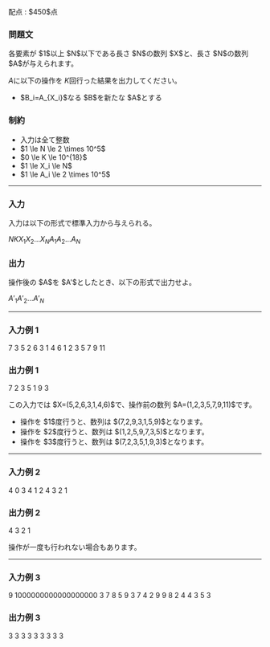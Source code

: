 
<div>

<span>

<span>

<p>
配点 : $450$点
</p>

<div>

<section>

### **問題文**

<p>
各要素が $1$以上 $N$以下である長さ $N$の数列 $X$と、長さ $N$の数列 $A$が与えられます。

$A$に以下の操作を $K$回行った結果を出力してください。
</p>

<ul>

<li>
$B_i=A_{X_i}$なる $B$を新たな $A$とする
</li>

</ul>

</section>

</div>

<div>

<section>

### **制約**

<ul>

<li>
入力は全て整数
</li>

<li>
$1 \le N \le 2 \times 10^5$
</li>

<li>
$0 \le K \le 10^{18}$
</li>

<li>
$1 \le X_i \le N$
</li>

<li>
$1 \le A_i \le 2 \times 10^5$
</li>

</ul>

</section>

</div>

---

<div>

<div>

<section>

### **入力**

<p>
入力は以下の形式で標準入力から与えられる。
</p>

<div>

$N$$K$$X_1$$X_2$$\dots$$X_N$$A_1$$A_2$$\dots$$A_N$
</div>

</section>

</div>

<div>

<section>

### **出力**

<p>
操作後の $A$を $A'$としたとき、以下の形式で出力せよ。
</p>

<div>

$A'_1$$A'_2$$\dots$$A'_N$
</div>

</section>

</div>

</div>

---

<div>

<section>

### **入力例 1**

<div>

7 3
5 2 6 3 1 4 6
1 2 3 5 7 9 11

</div>

</section>

</div>

<div>

<section>

### **出力例 1**

<div>

7 2 3 5 1 9 3

</div>

<p>
この入力では $X=(5,2,6,3,1,4,6)$で、操作前の数列 $A=(1,2,3,5,7,9,11)$です。
</p>

<ul>

<li>
操作を $1$度行うと、数列は $(7,2,9,3,1,5,9)$となります。
</li>

<li>
操作を $2$度行うと、数列は $(1,2,5,9,7,3,5)$となります。
</li>

<li>
操作を $3$度行うと、数列は $(7,2,3,5,1,9,3)$となります。
</li>

</ul>

</section>

</div>

---

<div>

<section>

### **入力例 2**

<div>

4 0
3 4 1 2
4 3 2 1

</div>

</section>

</div>

<div>

<section>

### **出力例 2**

<div>

4 3 2 1

</div>

<p>
操作が一度も行われない場合もあります。
</p>

</section>

</div>

---

<div>

<section>

### **入力例 3**

<div>

9 1000000000000000000
3 7 8 5 9 3 7 4 2
9 9 8 2 4 4 3 5 3

</div>

</section>

</div>

<div>

<section>

### **出力例 3**

<div>

3 3 3 3 3 3 3 3 3

</div>

</section>

</div>

</span>

</span>

</div>
